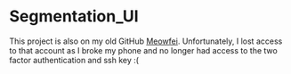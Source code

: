 # Segmentation_UI

This project is also on my old GitHub [Meowfei](https://github.com/MeowFei/Segmentation_UI). Unfortunately, I lost access to that account as I broke my phone and no longer had access to the two factor authentication and ssh key :( 
